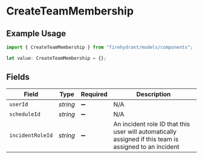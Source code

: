 # CreateTeamMembership

## Example Usage

```typescript
import { CreateTeamMembership } from "firehydrant/models/components";

let value: CreateTeamMembership = {};
```

## Fields

| Field                                                                                                  | Type                                                                                                   | Required                                                                                               | Description                                                                                            |
| ------------------------------------------------------------------------------------------------------ | ------------------------------------------------------------------------------------------------------ | ------------------------------------------------------------------------------------------------------ | ------------------------------------------------------------------------------------------------------ |
| `userId`                                                                                               | *string*                                                                                               | :heavy_minus_sign:                                                                                     | N/A                                                                                                    |
| `scheduleId`                                                                                           | *string*                                                                                               | :heavy_minus_sign:                                                                                     | N/A                                                                                                    |
| `incidentRoleId`                                                                                       | *string*                                                                                               | :heavy_minus_sign:                                                                                     | An incident role ID that this user will automatically assigned if this team is assigned to an incident |